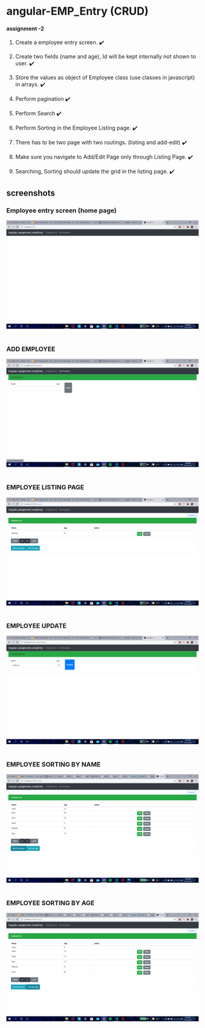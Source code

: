 # angular-EMP_Entry (CRUD)
#### assignment -2
1. Create a employee entry screen. :heavy_check_mark:



2. Create two fields (name and age), Id will be kept internally not shown to user. :heavy_check_mark:



3. Store the values as object of Employee class (use classes in javascript) in arrays. :heavy_check_mark:



4. Perform pagination :heavy_check_mark:



5. Perform Search :heavy_check_mark:



6. Perform Sorting in the Employee Listing page. :heavy_check_mark:


7. There has to be two page with two routings. (listing and add-edit) :heavy_check_mark:


8. Make sure you navigate to Add/Edit Page only through Listing Page. :heavy_check_mark:


10. Searching, Sorting should update the grid in the listing page. :heavy_check_mark:

## screenshots
### Employee entry screen (home page)
![home page](https://github.com/Retheshgoud/angular-Empentry/blob/main/Screenshot%20(53).png)
<br>
<br>
### ADD EMPLOYEE
![adding employee](https://github.com/Retheshgoud/angular-Empentry/blob/main/Screenshot%20(54).png)
<br>
<br>
### EMPLOYEE LISTING PAGE
![adding employee](https://github.com/Retheshgoud/angular-Empentry/blob/main/Screenshot%20(55).png)
<br>
<br>
### EMPLOYEE UPDATE
![adding employee](https://github.com/Retheshgoud/angular-Empentry/blob/main/Screenshot%20(56).png)
<br>
<br>
### EMPLOYEE SORTING BY NAME
![sort by name](https://github.com/Retheshgoud/angular-Empentry/blob/main/Screenshot%20(60).png)
<br>
<br>
### EMPLOYEE SORTING BY AGE
![sort by age](https://github.com/Retheshgoud/angular-Empentry/blob/main/Screenshot%20(62).png)
